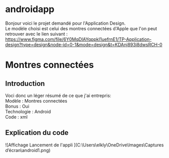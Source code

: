 # androidapp

Bonjour voici le projet demandé pour l'Application Design.  
Le modèle choisi est celui des montres connectées d'Apple que l'on peut retrouver avec le lien suivant :  
https://www.figma.com/file/6Y0MqDlAYqppkI1uefrnE1/TP-Application-design?type=design&node-id=0-1&mode=design&t=KDAnj893i8dwsRCH-0

# Montres connectées
## Introduction
Voci donc un léger résumé de ce que j'ai entrepris:  
Modèle :        Montres connectées  
Bonus :         Oui  
Technologie :   Android  
Code :          xml  

## Explication du code

![Affichage Lancement de l'appli ](C:\Users\elkly\OneDrive\Images\Captures d’écran\android1.png)


